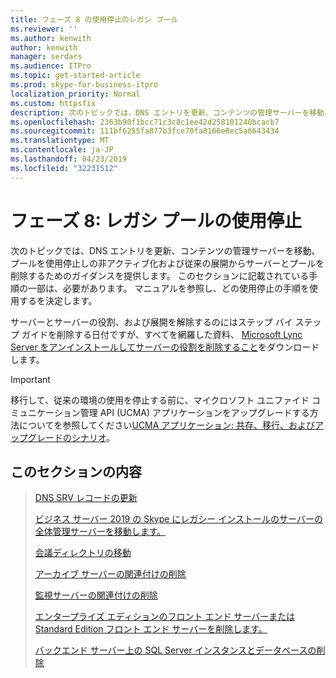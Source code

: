 ```yaml
---
title: フェーズ 8 の使用停止のレガシ プール
ms.reviewer: ''
ms.author: kenwith
author: kenwith
manager: serdars
ms.audience: ITPro
ms.topic: get-started-article
ms.prod: skype-for-business-itpro
localization_priority: Normal
ms.custom: httpsfix
description: 次のトピックでは、DNS エントリを更新、コンテンツの管理サーバーを移動、プールを使用停止しの非アクティブ化および従来の展開からサーバーとプールを削除するためのガイダンスを提供します。 このセクションに記載されている手順の一部は、必要があります。 マニュアルを参照し、どの使用停止の手順を使用するを決定します。
ms.openlocfilehash: 2363b90f1bcc71c3c8c1ee42d258101240bcacb7
ms.sourcegitcommit: 111bf6255fa877b3fce70fa8166e8ec5a6643434
ms.translationtype: MT
ms.contentlocale: ja-JP
ms.lasthandoff: 04/23/2019
ms.locfileid: "32231512"
---
```

# <a name="phase-8-decommission-legacy-pools"></a>フェーズ 8: レガシ プールの使用停止

次のトピックでは、DNS エントリを更新、コンテンツの管理サーバーを移動、プールを使用停止しの非アクティブ化および従来の展開からサーバーとプールを削除するためのガイダンスを提供します。 このセクションに記載されている手順の一部は、必要があります。 マニュアルを参照し、どの使用停止の手順を使用するを決定します。 
  
サーバーとサーバーの役割、および展開を解除するのにはステップ バイ ステップ ガイドを削除する日付ですが、すべてを網羅した資料、 [Microsoft Lync Server をアンインストールしてサーバーの役割を削除すること](https://go.microsoft.com/fwlink/p/?linkId=246227)をダウンロードします。 
  
> [!IMPORTANT]
> 移行して、従来の環境の使用を停止する前に、マイクロソフト ユニファイド コミュニケーション管理 API (UCMA) アプリケーションをアップグレードする方法についてを参照してください[UCMA アプリケーション: 共存、移行、およびアップグレードのシナリオ](https://go.microsoft.com/fwlink/p/?LinkId=269555)。
  
## <a name="in-this-section"></a>このセクションの内容

> [DNS SRV レコードの更新](update-dns-srv-records.md)
> 
> [ビジネス サーバー 2019 の Skype にレガシー インストールのサーバーの全体管理サーバーを移動します。](move-the-central-management-server.md)
> 
> [会議ディレクトリの移動](move-conference-directories.md)
> 
> [アーカイブ サーバーの関連付けの削除](remove-the-archiving-server-association.md)
> 
> [監視サーバーの関連付けの削除](remove-the-monitoring-server-association.md)
> 
> [エンタープライズ エディションのフロント エンド サーバーまたは Standard Edition フロント エンド サーバーを削除します。](remove-the-front-end-server.md)
> 
> [バックエンド サーバー上の SQL Server インスタンスとデータベースの削除](remove-sql-server-instances-and-databases-on-the-back-end-server.md)
    

